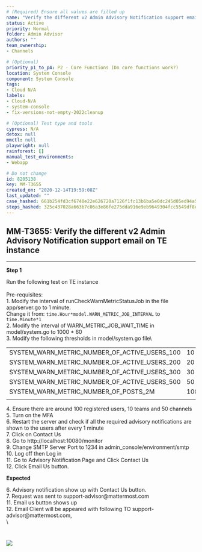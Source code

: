 ```yaml
---
# (Required) Ensure all values are filled up
name: "Verify the different v2 Admin Advisory Notification support email on TE instance"
status: Active
priority: Normal
folder: Admin Advisor
authors: ""
team_ownership: 
- Channels

# (Optional)
priority_p1_to_p4: P2 - Core Functions (Do core functions work?)
location: System Console
component: System Console
tags: 
- Cloud N/A
labels: 
- Cloud-N/A
- system-console
- fix-versions-not-empty-2022cleanup

# (Optional) Test type and tools
cypress: N/A
detox: null
mmctl: null
playwright: null
rainforest: []
manual_test_environments: 
- Webapp

# Do not change
id: 8205138
key: MM-T3655
created_on: "2020-12-14T19:59:08Z"
last_updated: ""
case_hashed: 661b254fd3cf6740e22e626720a7126f1fc13b6ba5e0dc245d05ed94a5f9d2b84e993561181d14b4140db4dd4699d603
steps_hashed: 325c437028a663b7c06a3e86fe275dda916e9eb9649304fcc5549df8e7e4d5ad8fa486075b9563df4442fef96adda29a
---
```


<!-- (Auto-generated) Based on frontmatter's "key" and "name" -->

## MM-T3655: Verify the different v2 Admin Advisory Notification support email on TE instance

---

**Step 1**

Run the following test on TE instance\
\
Pre-requisites:\
1\. Modify the interval of runCheckWarnMetricStatusJob in the file app/server.go to 1 minute.\
Change it from: `time.Hour*model.WARN_METRIC_JOB_INTERVAL` to `time.Minute*1`\
2\. Modify the interval of WARN\_METRIC\_JOB\_WAIT\_TIME in model/system.go to 1000 \* 60\
3\. Modify the following thresholds in model/system.go file\\

|                                                      |      |
| ---------------------------------------------------- | ---- |
| SYSTEM\_WARN\_METRIC\_NUMBER\_OF\_ACTIVE\_USERS\_100 | 10   |
| SYSTEM\_WARN\_METRIC\_NUMBER\_OF\_ACTIVE\_USERS\_200 | 20   |
| SYSTEM\_WARN\_METRIC\_NUMBER\_OF\_ACTIVE\_USERS\_300 | 30   |
| SYSTEM\_WARN\_METRIC\_NUMBER\_OF\_ACTIVE\_USERS\_500 | 50   |
| SYSTEM\_WARN\_METRIC\_NUMBER\_OF\_POSTS\_2M          | 1000 |
|                                                      |      |

4\. Ensure there are around 100 registered users, 10 teams and 50 channels\
5\. Turn on the MFA\
6\. Restart the server and check if all the required advisory notifications are shown to the users after every 1 minute\
7\. Click on Contact Us\
8\. Go to http\://localhost:10080/monitor\
9\. Change SMTP Server Port to 1234 in admin\_console/environment/smtp\
10\. Log off then Log in\
11\. Go to Advisory Notification Page and Click Contact Us\
12\. Click Email Us button.

**Expected**

6\. Advisory notification show up with Contact Us button.\
7\. Request was sent to support-advisor\@mattermost.com\
11\. Email us button shows up\
12\. Email Client will be appeared with following TO support-advisor\@mattermost.com,\
\\

# ![](https://smartbear-tm4j-prod-us-west-2-attachment-rich-text.s3.us-west-2.amazonaws.com/embedded-f3277290f945470c4add5d21ef3dc7ca7b74388fc7152bfb6b99ae58c66a95a8-1607977202688-1607977202688.png)
